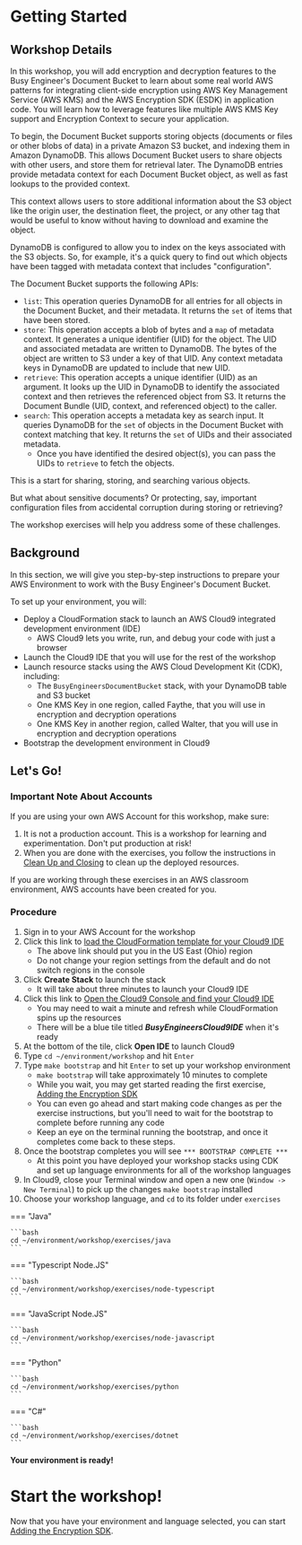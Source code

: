 # Getting Started

## Workshop Details
In this workshop, you will add encryption and decryption features to the Busy Engineer's Document Bucket to learn about some real world AWS patterns for integrating client-side encryption using AWS Key Management Service (AWS KMS) and the AWS Encryption SDK (ESDK) in application code. You will learn how to leverage features like multiple AWS KMS Key support and Encryption Context to secure your application.

To begin, the Document Bucket supports storing objects (documents or files or other blobs of data) in a private Amazon S3 bucket, and indexing them in Amazon DynamoDB. This allows Document Bucket users to share objects with other users, and store them for retrieval later. The DynamoDB entries provide metadata context for each Document Bucket object, as well as fast lookups to the provided context.

This context allows users to store additional information about the S3 object like the origin user, the destination fleet, the project, or any other tag that would be useful to know without having to download and examine the object.

DynamoDB is configured to allow you to index on the keys associated with the S3 objects. So, for example, it's a quick query to find out which objects have been tagged with metadata context that includes "configuration".

The Document Bucket supports the following APIs:

* `list`: This operation queries DynamoDB for all entries for all objects in the Document Bucket, and their metadata. It returns the `set` of items that have been stored.
* `store`: This operation accepts a blob of bytes and a `map` of metadata context. It generates a unique identifier (UID) for the object. The UID and associated metadata are written to DynamoDB. The bytes of the object are written to S3 under a key of that UID. Any context metadata keys in DynamoDB are updated to include that new UID.
* `retrieve`: This operation accepts a unique identifier (UID) as an argument. It looks up the UID in DynamoDB to identify the associated context and then retrieves the referenced object from S3. It returns the Document Bundle (UID, context, and referenced object) to the caller.
* `search`: This operation accepts a metadata key as search input. It queries DynamoDB for the `set` of objects in the Document Bucket with context matching that key. It returns the `set` of UIDs and their associated metadata.
    * Once you have identified the desired object(s), you can pass the UIDs to `retrieve` to fetch the objects.

This is a start for sharing, storing, and searching various objects. 

But what about sensitive documents? Or protecting, say, important configuration files from accidental corruption during storing or retrieving? 

The workshop exercises will help you address some of these challenges.

## Background

In this section, we will give you step-by-step instructions to prepare your AWS Environment to work with the Busy Engineer's Document Bucket. 

To set up your environment, you will:

* Deploy a CloudFormation stack to launch an AWS Cloud9 integrated development environment (IDE)
   * AWS Cloud9 lets you write, run, and debug your code with just a browser
* Launch the Cloud9 IDE that you will use for the rest of the workshop
* Launch resource stacks using the AWS Cloud Development Kit (CDK), including:
    * The `BusyEngineersDocumentBucket` stack, with your DynamoDB table and S3 bucket
    * One KMS Key in one region, called Faythe, that you will use in encryption and decryption operations
    * One KMS Key in another region, called Walter, that you will use in encryption and decryption operations
* Bootstrap the development environment in Cloud9

## Let's Go!

### Important Note About Accounts

If you are using your own AWS Account for this workshop, make sure:

1. It is not a production account. This is a workshop for learning and experimentation. Don't put production at risk!
1. When you are done with the exercises, you follow the instructions in [Clean Up and Closing](./clean-up-and-closing.md) to clean up the deployed resources.

If you are working through these exercises in an AWS classroom environment, AWS accounts have been created for you.

### Procedure

1. Sign in to your AWS Account for the workshop
1. Click this link to <a href="https://us-east-2.console.aws.amazon.com/cloudformation/home?region=us-east-2#/stacks/quickcreate?templateUrl=https%3A%2F%2Fbusy-engineers-cfn.s3.us-east-2.amazonaws.com%2Fdocument-bucket-cloud9-bootstrap.yaml&stackName=BusyEngineersDocumentBucketEnvironment" target="_blank">load the CloudFormation template for your Cloud9 IDE</a>
    * The above link should put you in the US East (Ohio) region
    * Do not change your region settings from the default and do not switch regions in the console
1. Click **Create Stack** to launch the stack
    * It will take about three minutes to launch your Cloud9 IDE
1. Click this link to <a href="https://us-east-2.console.aws.amazon.com/cloud9/home?region=us-east-2#" target="_blank">Open the Cloud9 Console and find your Cloud9 IDE</a>
    * You may need to wait a minute and refresh while CloudFormation spins up the resources
    * There will be a blue tile titled ***BusyEngineersCloud9IDE*** when it's ready
1. At the bottom of the tile, click **Open IDE** to launch Cloud9
1. Type `cd ~/environment/workshop` and hit `Enter`
1. Type `make bootstrap` and hit `Enter` to set up your workshop environment
    * `make bootstrap` will take approximately 10 minutes to complete
    * While you wait, you may get started reading the first exercise, [Adding the Encryption SDK](./adding-the-encryption-sdk.md)
    * You can even go ahead and start making code changes as per the exercise instructions, but you'll need to wait for the bootstrap to complete before running any code
    * Keep an eye on the terminal running the bootstrap, and once it completes come back to these steps.
1. Once the bootstrap completes you will see `*** BOOTSTRAP COMPLETE ***`
    * At this point you have deployed your workshop stacks using CDK and set up language environments for all of the workshop languages
1. In Cloud9, close your Terminal window and open a new one (`Window -> New Terminal`) to pick up the changes `make bootstrap` installed
1. Choose your workshop language, and `cd` to its folder under `exercises`

=== "Java"

    ```bash 
    cd ~/environment/workshop/exercises/java
    ```

=== "Typescript Node.JS"

    ```bash 
    cd ~/environment/workshop/exercises/node-typescript
    ```

=== "JavaScript Node.JS"

    ```bash
    cd ~/environment/workshop/exercises/node-javascript
    ```

=== "Python"

    ```bash
    cd ~/environment/workshop/exercises/python
    ```

=== "C#"

    ```bash
    cd ~/environment/workshop/exercises/dotnet
    ```

**Your environment is ready!** 


# Start the workshop!

Now that you have your environment and language selected, you can start [Adding the Encryption SDK](./adding-the-encryption-sdk.md).
